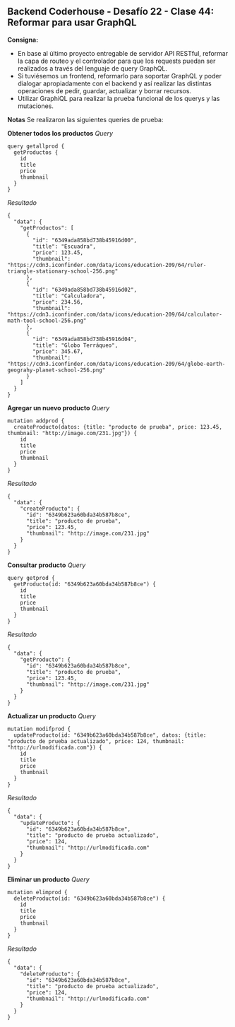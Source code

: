 ## **Backend Coderhouse - Desafío 22 - Clase 44: Reformar para usar GraphQL**

**Consigna:**
 - En base al último proyecto entregable de servidor API RESTful, reformar la capa de routeo y el controlador para que los requests puedan ser realizados a través del lenguaje de query GraphQL. 
 - Si tuviésemos un frontend, reformarlo para soportar GraphQL y poder dialogar apropiadamente con el backend y así realizar las distintas operaciones de pedir, guardar, actualizar y borrar recursos.
 - Utilizar GraphiQL para realizar la prueba funcional de los querys y las mutaciones.


**Notas**
Se realizaron las siguientes queries de prueba:

**Obtener todos los productos**
*Query*
```
query getallprod {
  getProductos {
    id
    title
    price
    thumbnail
  }
}
```
*Resultado*
```
{
  "data": {
    "getProductos": [
      {
        "id": "6349ada858bd738b45916d00",
        "title": "Escuadra",
        "price": 123.45,
        "thumbnail": "https://cdn3.iconfinder.com/data/icons/education-209/64/ruler-triangle-stationary-school-256.png"
      },
      {
        "id": "6349ada858bd738b45916d02",
        "title": "Calculadora",
        "price": 234.56,
        "thumbnail": "https://cdn3.iconfinder.com/data/icons/education-209/64/calculator-math-tool-school-256.png"
      },
      {
        "id": "6349ada858bd738b45916d04",
        "title": "Globo Terráqueo",
        "price": 345.67,
        "thumbnail": "https://cdn3.iconfinder.com/data/icons/education-209/64/globe-earth-geograhy-planet-school-256.png"
      }
    ]
  }
}
```

**Agregar un nuevo producto**
*Query*
```
mutation addprod {
  createProducto(datos: {title: "producto de prueba", price: 123.45, thumbnail: "http://image.com/231.jpg"}) {
    id
    title
    price
    thumbnail
  }
}
```
*Resultado*
```
{
  "data": {
    "createProducto": {
      "id": "6349b623a60bda34b587b8ce",
      "title": "producto de prueba",
      "price": 123.45,
      "thumbnail": "http://image.com/231.jpg"
    }
  }
}
```

**Consultar producto**
*Query*
```
query getprod {
  getProducto(id: "6349b623a60bda34b587b8ce") {
    id
    title
    price
    thumbnail
  }
}
```
*Resultado*
```
{
  "data": {
    "getProducto": {
      "id": "6349b623a60bda34b587b8ce",
      "title": "producto de prueba",
      "price": 123.45,
      "thumbnail": "http://image.com/231.jpg"
    }
  }
}
```

**Actualizar un producto**
*Query*
```
mutation modifprod {
  updateProducto(id: "6349b623a60bda34b587b8ce", datos: {title: "producto de prueba actualizado", price: 124, thumbnail: "http://urlmodificada.com"}) {
    id
    title
    price
    thumbnail
  }
}
```
*Resultado*
```
{
  "data": {
    "updateProducto": {
      "id": "6349b623a60bda34b587b8ce",
      "title": "producto de prueba actualizado",
      "price": 124,
      "thumbnail": "http://urlmodificada.com"
    }
  }
}
```

**Eliminar un producto**
*Query*
```
mutation elimprod {
  deleteProducto(id: "6349b623a60bda34b587b8ce") {
    id
    title
    price
    thumbnail
  }
}
```

*Resultado*
```
{
  "data": {
    "deleteProducto": {
      "id": "6349b623a60bda34b587b8ce",
      "title": "producto de prueba actualizado",
      "price": 124,
      "thumbnail": "http://urlmodificada.com"
    }
  }
}
```
